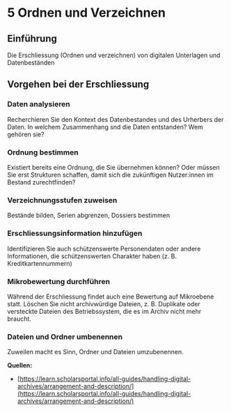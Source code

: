 # 5 Ordnen und Verzeichnen

## Einführung

Die Erschliessung (Ordnen und verzeichnen) von digitalen Unterlagen und Datenbeständen&#x20;

## Vorgehen bei der Erschliessung

### Daten analysieren

Recherchieren Sie den Kontext des Datenbestandes und des Urherbers der Daten. In welchem Zusammenhang snd die Daten entstanden? Wem gehören sie?&#x20;

### Ordnung bestimmen

Existiert bereits eine Ordnung, die Sie übernehmen können? Oder müssen Sie erst Strukturen schaffen, damit sich die zukünftigen Nutzer:innen im Bestand zurechtfinden?

### Verzeichnungsstufen zuweisen

Bestände bilden, Serien abgrenzen, Dossiers bestimmen

### Erschliessungsinformation hinzufügen

Identifizieren Sie auch schützenswerte Personendaten oder andere Informationen, die schützenswerten Charakter haben (z. B. Kreditkartennummern)

### Mikrobewertung durchführen

Während der Erschliessung findet auch eine Bewertung auf Mikroebene statt. Löschen Sie nicht archivwürdige Dateien, z. B. Duplikate oder versteckte Dateien des Betriebssystem, die es im Archiv nicht mehr braucht.

### Dateien und Ordner umbenennen

Zuweilen macht es Sinn, Ordner und Dateien umzubenennen.&#x20;

**Quellen:**

* [https://learn.scholarsportal.info/all-guides/handling-digital-archives/arrangement-and-description/](https://learn.scholarsportal.info/all-guides/handling-digital-archives/arrangement-and-description/)
